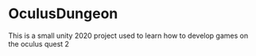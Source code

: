 # OculusDungeon
This is a small unity 2020 project used to learn how to develop games on the oculus quest 2
